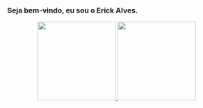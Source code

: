 ### Seja bem-vindo, eu sou o Erick Alves.
<div align="center">
  <a href="https://github.com/ErickAlves7K">
  <img height="180em" src="https://github-readme-stats.vercel.app/api?username=ErickAlves7K&show_icons=true&theme=dracula&include_all_commits=true&count_private=false"/>
  <img height="180em" src="https://github-readme-stats.vercel.app/api/top-langs/?username=ErickAlves7K&layout=compact&langs_count=7&theme=dracula"/>
</div>
<!--
**Anubis7K/Anubis7K** is a ✨ _special_ ✨ repository because its `README.md` (this file) appears on your GitHub profile.

Here are some ideas to get you started:

- 🔭 I’m currently working on ...
- 🌱 I’m currently learning ...
- 👯 I’m looking to collaborate on ...
- 🤔 I’m looking for help with ...
- 💬 Ask me about ...
- 📫 How to reach me: ...
- 😄 Pronouns: ...
- ⚡ Fun fact: ...
-->
